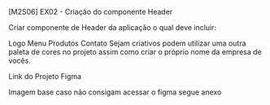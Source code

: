 [M2S06] EX02 - Criação do componente Header

Criar componente de Header da aplicação o qual deve incluir:

Logo
Menu
Produtos
Contato
Sejam criativos podem utilizar uma outra paleta de cores no projeto assim como criar o próprio nome da empresa de vocês.

Link do Projeto Figma

Imagem base caso não consigam acessar o figma segue anexo